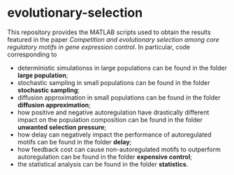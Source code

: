 # evolutionary-selection

This repository provides the MATLAB scripts used to obtain the results featured in the paper _Competition and evolutionary selection among core regulatory motifs in gene expression control_. In particular, code corresponding to 
* deterministic simulationss in large populations can be found in the folder **large population**;
* stochastic sampling in small populations can be found in the folder **stochastic sampling**;
* diffusion approximation in small populations can be found in the folder **diffusion approximation**;
* how positive and negative autoregulation have drastically different impact on the population composition can be found in the folder **unwanted selection pressure**;
* how delay can negatively impact the performance of autoregulated motifs can be found in the folder **delay**;
* how feedback cost can cause non-autoregulated motifs to outperform autoregulation can be found in the folder **expensive control**;
* the statistical analysis can be found in the folder **statistics**.
